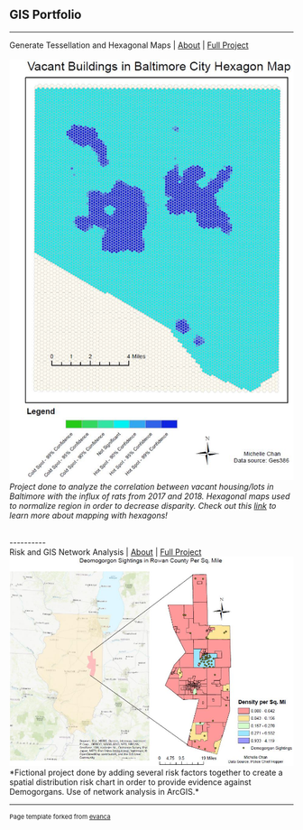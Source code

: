 ## GIS Portfolio
---
Generate Tessellation and Hexagonal Maps | <a href="/gisprojects/index">About</a> | <a href="pdf/lab5part1a-merged.pdf">Full Project</a> 
<br><br>
<img src="images/ya2.JPG"/>
<br>
*Project done to analyze the correlation between vacant housing/lots in Baltimore with the influx of rats from 2017 and 2018. Hexagonal maps used to normalize region in order to decrease disparity.*
*Check out this [link](https://www.esri.com/about/newsroom/insider/thematic-mapping-with-hexagons/ "Thematic Mapping") to learn more about mapping with hexagons!*
<br>
  
<br>
----------
<br>
Risk and GIS Network Analysis | <a href="/gisprojects/riskfactors">About</a> | <a href="pdf/practical2_pt1-merged.pdf">Full Project</a>  
<br>
<img src="images/practical.JPG"/>
<br>
*Fictional project done by adding several risk factors together to create a spatial distribution risk chart in order to provide evidence against Demogorgans. Use of network analysis in ArcGIS.*
<br>

 
---
<p style="font-size:11px">Page template forked from <a href="https://github.com/evanca/quick-portfolio">evanca</a></p>
<!-- Remove above link if you don't want to attibute -->
